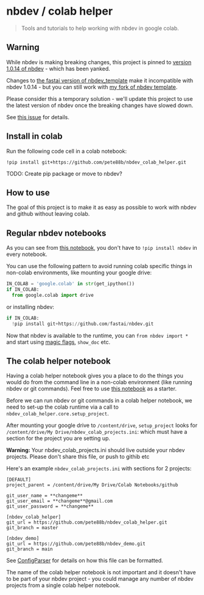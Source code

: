 # nbdev / colab helper
> Tools and tutorials to help working with nbdev in google colab.


## Warning

While nbdev is making breaking changes, this project is pinned to [version 1.0.14 of nbdev](https://pypi.org/project/nbdev/1.0.14/) - which has been yanked.

Changes to [the fastai version of nbdev_template](https://github.com/fastai/nbdev_template) make it incompatible with nbdev 1.0.14 - but you can still work with [my fork of nbdev template](https://github.com/pete88b/nbdev_template).

Please consider this a temporary solution - we'll update this project to use the latest version of nbdev once the breaking changes have slowed down.

See [this issue](https://github.com/pete88b/nbdev_colab_helper/issues/3) for details.

## Install in colab

Run the following code cell in a colab notebook:

`!pip install git+https://github.com/pete88b/nbdev_colab_helper.git`

TODO: Create pip package or move to nbdev?

## How to use

The goal of this project is to make it as easy as possible to work with nbdev and github without leaving colab.
 
## Regular nbdev notebooks
 
As you can see from [this notebook](https://github.com/pete88b/nbdev_colab_helper/blob/master/00_core.ipynb), you don't have to `!pip install nbdev` in every notebook.
 
You can use the following pattern to avoid running colab specific things in non-colab environments, like mounting your google drive:
 
```python
IN_COLAB = 'google.colab' in str(get_ipython())
if IN_COLAB:
  from google.colab import drive
```
 
or installing nbdev:
 
```python
if IN_COLAB:
  !pip install git+https://github.com/fastai/nbdev.git
```
 
Now that nbdev is available to the runtime, you can `from nbdev import *` and start using [magic flags](https://pete88b.github.io/fastpages/nbdev/fastai/jupyter/2020/06/02/nbdev-magic.html), `show_doc` etc.
 
## The colab helper notebook
 
Having a colab helper notebook gives you a place to do the things you would do from the command line in a non-colab environment (like running nbdev or git commands). Feel free to use [this notebook](https://colab.research.google.com/github/pete88b/nbdev_colab_helper/blob/master/_colab_helper.ipynb) as a starter.
 
Before we can run nbdev or git commands in a colab helper notebook, we need to set-up the colab runtime via a call to `nbdev_colab_helper.core.setup_project`.
 
After mounting your google drive to `/content/drive`, `setup_project` looks for `/content/drive/My Drive/nbdev_colab_projects.ini`: which must have a section for the project you are setting up.
 
**Warning:** Your nbdev_colab_projects.ini should live outside your nbdev projects. Please don't share this file, or push to githib etc
 
Here's an example `nbdev_colab_projects.ini` with sections for 2 projects:
 
```
[DEFAULT]
project_parent = /content/drive/My Drive/Colab Notebooks/github
 
git_user_name = **changeme**
git_user_email = **changeme**@gmail.com
git_user_password = **changeme**
 
[nbdev_colab_helper]
git_url = https://github.com/pete88b/nbdev_colab_helper.git
git_branch = master
 
[nbdev_demo]
git_url = https://github.com/pete88b/nbdev_demo.git
git_branch = main
```
 
See [ConfigParser](https://docs.python.org/3/library/configparser.html) for details on how this file can be formatted.
 
The name of the colab helper notebook is not important and it doesn't have to be part of your nbdev project - you could manage any number of nbdev projects from a single colab helper notebook.
